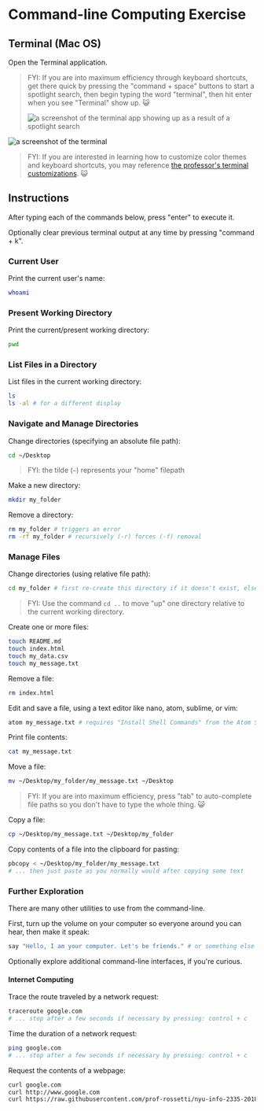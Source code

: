 # Command-line Computing Exercise

## Terminal (Mac OS)

Open the Terminal application.

> FYI: If you are into maximum efficiency through keyboard shortcuts, get there quick by pressing the "command + space" buttons to start a spotlight search, then begin typing the word "terminal", then hit enter when you see "Terminal" show up. :smiley_cat:
>
> ![a screenshot of the terminal app showing up as a result of a spotlight search](img/mac-shortcut.png)

![a screenshot of the terminal](img/mac-terminal.png)

> FYI: If you are interested in learning how to customize color themes and keyboard shortcuts, you may reference [the professor's terminal customizations](mac-terminal-customizations.md). :smiley_cat:

## Instructions

After typing each of the commands below, press "enter" to execute it.

Optionally clear previous terminal output at any time by pressing "command + k".

### Current User

Print the current user's name:

```sh
whoami
```

### Present Working Directory

Print the current/present working directory:

```sh
pwd
```

### List Files in a Directory

List files in the current working directory:

```sh
ls
ls -al # for a different display
```

### Navigate and Manage Directories

Change directories (specifying an absolute file path):

```sh
cd ~/Desktop
```

> FYI: the tilde (`~`) represents your "home" filepath

Make a new directory:

```sh
mkdir my_folder
```

Remove a directory:

```sh
rm my_folder # triggers an error
rm -rf my_folder # recursively (-r) forces (-f) removal
```

### Manage Files

Change directories (using relative file path):

```sh
cd my_folder # first re-create this directory if it doesn't exist, else this will trigger an error
```

> FYI: Use the command `cd ..` to move "up" one directory relative to the current working directory.

Create one or more files:

```sh
touch README.md
touch index.html
touch my_data.csv
touch my_message.txt
```

Remove a file:

```sh
rm index.html
```

Edit and save a file, using a text editor like nano, atom, sublime, or vim:

```sh
atom my_message.txt # requires "Install Shell Commands" from the Atom Settings
```

Print file contents:

```sh
cat my_message.txt
```

Move a file:

```sh
mv ~/Desktop/my_folder/my_message.txt ~/Desktop
```

> FYI: If you are into maximum efficiency, press "tab" to auto-complete file paths so you don't have to type the whole thing. :smiley_cat:

Copy a file:

```sh
cp ~/Desktop/my_message.txt ~/Desktop/my_folder
```

Copy contents of a file into the clipboard for pasting:

```sh
pbcopy < ~/Desktop/my_folder/my_message.txt
# ... then just paste as you normally would after copying some text
```

### Further Exploration

There are many other utilities to use from the command-line.

First, turn up the volume on your computer so everyone around you can hear, then make it speak:

```sh
say "Hello, I am your computer. Let's be friends." # or something else polite and appropriate
```

Optionally explore additional command-line interfaces, if you're curious.

#### Internet Computing

Trace the route traveled by a network request:

```sh
traceroute google.com
# ... stop after a few seconds if necessary by pressing: control + c
```

Time the duration of a network request:

```sh
ping google.com
# ... stop after a few seconds if necessary by pressing: control + c
```

Request the contents of a webpage:

```sh
curl google.com
curl http://www.google.com
curl https://raw.githubusercontent.com/prof-rossetti/nyu-info-2335-201805/master/exercises/web-requests/data/products.json
```
